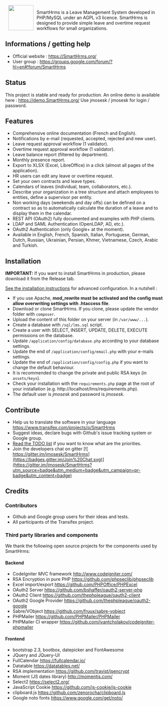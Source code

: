 <img src="https://raw.githubusercontent.com/jmosesk/SmartHrms/master/assets/images/logo_simple.png" width="80" align="left" hspace="10">

SmartHrms is a Leave Management System developed in PHP/MySQL under an AGPL v3 licence.
SmartHrms is designed to provide simple leave and overtime request workflows for small organizations.

## Informations / getting help

* Official website : https://SmartHrms.org/
* User group : https://groups.google.com/forum/?hl=en#!forum/SmartHrms

## Status

This project is stable and ready for production. An online demo is available here : https://demo.SmartHrms.org/
Use jmosesk / jmosesk for login / password.

## Features

* Comprehensive online documentation (French and English).
* Notifications by e-mail (requested, accepted, rejected and new user).
* Leave request approval workflow (1 validator).
* Overtime request approval workflow (1 validator).
* Leave balance report (filtered by department).
* Monthly presence report.
* Export to XLSX (Excel, LibreOffice) in a click (almost all pages of the application).
* HR users can edit any leave or overtime request.
* Set your own contracts and leave types.
* Calendars of leaves (individual, team, collaborators, etc.).
* Describe your organization in a tree structure and attach employees to entities, define a supervisor per entity.
* Non working days (weekends and day offs) can be defined on a contract so as to automatically calculate the duration of a leave and to display them in the calendar.
* REST API (OAuth2) fully documented and examples with PHP clients.
* LDAP and SAML Authentication (OpenLDAP, AD, etc.).
* OAuth2 Authentication (only Google+ at the moment).
* Available in English, French, Spanish, Italian, Portuguese, German, Dutch, Russian, Ukrainian, Persian, Khmer, Vietnamese, Czech, Arabic and Turkish.

## Installation

**IMPORTANT:** If you want to install SmartHrms in production, please download it from the Release tab.

[See the installation instructions](docs/install/README.md) for advanced configuration. In a nutshell :
* If you use Apache, **mod_rewrite must be activated and the config must allow overwriting settings with .htaccess file**.
* Download or clone SmartHrms. If you clone, please update the vendor folder with `composer`.
* Upload the content of this folder on your server (in <code>/var/www/...</code>).
* Create a database with <code>/sql/lms.sql</code> script.
* Create a user with SELECT, INSERT, UPDATE, DELETE, EXECUTE permissions on the database.
* Update <code>/application/config/database.php</code> according to your database settings.
* Update the end of <code>/application/config/email.php</code> with your e-mails settings.
* Update the end of <code>/application/config/config.php</code> if you want to change the default behaviour.
* It is recommended to change the private and public RSA keys (in <code>assets/keys</code>).
* Check your installation with the <code>requirements.php</code> page at the root of your installation (e.g. http://localhost/lms/requirements.php).
* The default user is *jmosesk* and password is *jmosesk*.

## Contribute

* Help us to translate the software in your language https://www.transifex.com/projects/p/SmartHrms
* Suggest ideas, declare bugs with Github's issue tracking system or Google group.
* [Read the TODO list](TODO.md) if you want to know what are the priorities.
* Join the developers chat on gitter [![ https://gitter.im/jmosesk/SmartHrms](https://badges.gitter.im/Join%20Chat.svg)](https://gitter.im/jmosesk/SmartHrms?utm_source=badge&utm_medium=badge&utm_campaign=pr-badge&utm_content=badge)

## Credits

### Contributors

* Github and Google group users for their ideas and tests.
* All participants of the Transifex project.

### Third party libraries and components

We thank the following open source projects for the components used by SmartHrms:

#### Backend

* CodeIgniter MVC framework http://www.codeigniter.com/
* RSA Encryption in pure PHP https://github.com/phpseclib/phpseclib
* Excel import/export https://github.com/PHPOffice/PHPExcel
* OAuth2 Server https://github.com/bshaffer/oauth2-server-php
* OAuth2 Client https://github.com/thephpleague/oauth2-client
* OAuth2 Google Provider https://github.com/thephpleague/oauth2-google
* Sabre/VObject https://github.com/fruux/sabre-vobject
* PHPMailer https://github.com/PHPMailer/PHPMailer
* PHPMailer CI wrapper https://github.com/ivantcholakov/codeigniter-phpmailer

#### Frontend

* bootstrap 2.3, bootbox, datepicker and FontAwesome
* JQuery and JQuery-UI
* FullCalendar https://fullcalendar.io/
* Datatable https://datatables.net/
* RSA implementation https://github.com/travist/jsencrypt
* Moment (JS dates library) http://momentjs.com/
* Select2 https://select2.org/
* JavaScript Cookie https://github.com/js-cookie/js-cookie
* clipboard.js https://github.com/zenorocha/clipboard.js
* Google noto fonts https://www.google.com/get/noto/
